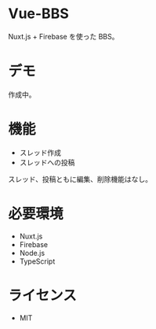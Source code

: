 # Vue-BBS

Nuxt.js + Firebase を使った BBS。

# デモ

作成中。

# 機能

- スレッド作成
- スレッドへの投稿

スレッド、投稿ともに編集、削除機能はなし。

# 必要環境

- Nuxt.js
- Firebase
- Node.js
- TypeScript

# ライセンス

- MIT
